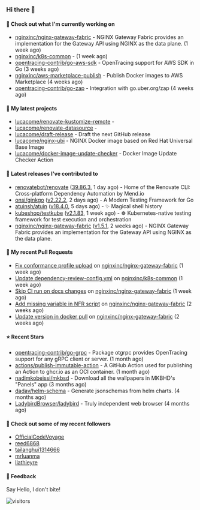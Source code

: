 ### Hi there 👋

#### 👷 Check out what I'm currently working on

- [nginxinc/nginx-gateway-fabric](https://github.com/nginxinc/nginx-gateway-fabric) - NGINX Gateway Fabric provides an implementation for the Gateway API using NGINX as the data plane. (1 week ago)
- [nginxinc/k8s-common](https://github.com/nginxinc/k8s-common) -  (1 week ago)
- [opentracing-contrib/go-aws-sdk](https://github.com/opentracing-contrib/go-aws-sdk) - OpenTracing support for AWS SDK in Go (3 weeks ago)
- [nginxinc/aws-marketplace-publish](https://github.com/nginxinc/aws-marketplace-publish) - Publish Docker images to AWS Marketplace (4 weeks ago)
- [opentracing-contrib/go-zap](https://github.com/opentracing-contrib/go-zap) - Integration with go.uber.org/zap (4 weeks ago)

#### 🌱 My latest projects

- [lucacome/renovate-kustomize-remote](https://github.com/lucacome/renovate-kustomize-remote) - 
- [lucacome/renovate-datasource](https://github.com/lucacome/renovate-datasource) - 
- [lucacome/draft-release](https://github.com/lucacome/draft-release) - Draft the next GitHub release
- [lucacome/nginx-ubi](https://github.com/lucacome/nginx-ubi) - NGINX Docker image based on Red Hat Universal Base Image
- [lucacome/docker-image-update-checker](https://github.com/lucacome/docker-image-update-checker) - Docker Image Update Checker Action

#### 🔭 Latest releases I've contributed to

- [renovatebot/renovate](https://github.com/renovatebot/renovate) ([39.86.3](https://github.com/renovatebot/renovate/releases/tag/39.86.3), 1 day ago) - Home of the Renovate CLI: Cross-platform Dependency Automation by Mend.io
- [onsi/ginkgo](https://github.com/onsi/ginkgo) ([v2.22.2](https://github.com/onsi/ginkgo/releases/tag/v2.22.2), 2 days ago) - A Modern Testing Framework for Go
- [atuinsh/atuin](https://github.com/atuinsh/atuin) ([v18.4.0](https://github.com/atuinsh/atuin/releases/tag/v18.4.0), 5 days ago) - ✨ Magical shell history
- [kubeshop/testkube](https://github.com/kubeshop/testkube) ([v2.1.83](https://github.com/kubeshop/testkube/releases/tag/v2.1.83), 1 week ago) - ☸️ Kubernetes-native testing framework for test execution and orchestration
- [nginxinc/nginx-gateway-fabric](https://github.com/nginxinc/nginx-gateway-fabric) ([v1.5.1](https://github.com/nginxinc/nginx-gateway-fabric/releases/tag/v1.5.1), 2 weeks ago) - NGINX Gateway Fabric provides an implementation for the Gateway API using NGINX as the data plane.

#### 🔨 My recent Pull Requests

- [Fix conformance profile upload](https://github.com/nginxinc/nginx-gateway-fabric/pull/2932) on [nginxinc/nginx-gateway-fabric](https://github.com/nginxinc/nginx-gateway-fabric) (1 week ago)
- [Update dependency-review-config.yml](https://github.com/nginxinc/k8s-common/pull/55) on [nginxinc/k8s-common](https://github.com/nginxinc/k8s-common) (1 week ago)
- [Skip CI run on docs changes](https://github.com/nginxinc/nginx-gateway-fabric/pull/2931) on [nginxinc/nginx-gateway-fabric](https://github.com/nginxinc/nginx-gateway-fabric) (1 week ago)
- [Add missing variable in NFR script](https://github.com/nginxinc/nginx-gateway-fabric/pull/2927) on [nginxinc/nginx-gateway-fabric](https://github.com/nginxinc/nginx-gateway-fabric) (2 weeks ago)
- [Update version in docker pull](https://github.com/nginxinc/nginx-gateway-fabric/pull/2919) on [nginxinc/nginx-gateway-fabric](https://github.com/nginxinc/nginx-gateway-fabric) (2 weeks ago)

#### ⭐ Recent Stars

- [opentracing-contrib/go-grpc](https://github.com/opentracing-contrib/go-grpc) - Package otgrpc provides OpenTracing support for any gRPC client or server. (1 month ago)
- [actions/publish-immutable-action](https://github.com/actions/publish-immutable-action) - A GitHub Action used for publishing an Action to ghcr.io as an OCI container.  (1 month ago)
- [nadimkobeissi/mkbsd](https://github.com/nadimkobeissi/mkbsd) - Download all the wallpapers in MKBHD&#39;s &#34;Panels&#34; app (3 months ago)
- [dadav/helm-schema](https://github.com/dadav/helm-schema) - Generate jsonschemas from helm charts. (4 months ago)
- [LadybirdBrowser/ladybird](https://github.com/LadybirdBrowser/ladybird) - Truly independent web browser (4 months ago)

#### 👯 Check out some of my recent followers

- [OfficialCodeVoyage](https://github.com/OfficialCodeVoyage)
- [reed6868](https://github.com/reed6868)
- [tailanghui1314666](https://github.com/tailanghui1314666)
- [mrluanma](https://github.com/mrluanma)
- [llathieyre](https://github.com/llathieyre)

#### 💬 Feedback

Say Hello, I don't bite!

![visitors](https://visitor-badge.laobi.icu/badge?page_id=lucacome.visitor-badge)
#
